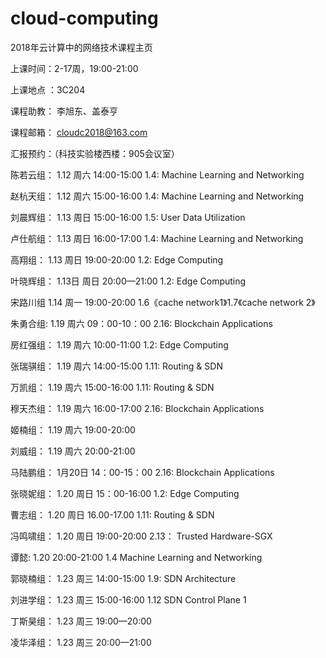 # cloud-computing
2018年云计算中的网络技术课程主页

上课时间：2-17周，19:00-21:00

上课地点 ：3C204

课程助教：  李旭东、盖泰亨 
    
课程邮箱： cloudc2018@163.com

 
汇报预约：（科技实验楼西楼：905会议室）

陈若云组：    1.12 周六 14:00-15:00           1.4: Machine Learning and Networking

赵杭天组：     1.12  周六 15:00-16:00          1.4: Machine Learning and Networking
  
刘晨辉组：     1.13 周日  15:00-16:00           1.5: User Data Utilization
 
卢仕航组：     1.13 周日  16:00-17:00        1.4: Machine Learning and Networking

高翔组：       1.13  周日 19:00-20:00              1.2: Edge Computing

叶晓辉组：     1.13日  周日 20:00—21:00        1.2: Edge Computing
 
宋路川组   1.14 周一  19:00-20:00  1.6《cache network1》1.7《cache network 2》

朱勇合组:    1.19   周六  09：00-10：00     2.16: Blockchain Applications

房红强组：     1.19 周六   10:00-11:00       1.2: Edge Computing

张瑞骐组：    1.19 周六   14:00-15:00         1.11: Routing & SDN
 
万凯组：     1.19   周六   15:00-16:00         1.11: Routing & SDN

穆天杰组：     1.19   周六   16:00-17:00        2.16: Blockchain Applications

姬楠组：      1.19     周六  19:00-20:00

刘威组：        1.19   周六  20:00-21:00

马陆鹏组：      1月20日    14：00-15：00      2.16: Blockchain Applications

张晓妮组：   1.20  周日  15：00-16:00          1.2: Edge Computing
 
曹志组：     1.20 周日  16.00-17.00            1.11: Routing & SDN
 
冯鸣啸组：     1.20 周日  19:00-20:00            2.13： Trusted Hardware-SGX

谭懿:   1.20 20:00-21:00  1.4 Machine Learning and Networking

郭晓楠组：     1.23 周三    14:00-15:00            1.9: SDN Architecture 

刘进学组：     1.23  周三  15:00-16:00           1.12   SDN Control Plane 1

丁斯昊组： 1.23 周三 19:00—20:00

凌华泽组： 1.23  周三 20:00—21:00



